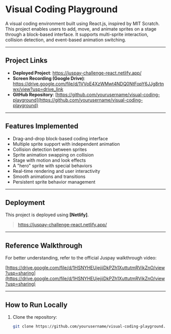 # Visual Coding Playground

A visual coding environment built using React.js, inspired by MIT Scratch. This project enables users to add, move, and animate sprites on a stage through a block-based interface. It supports multi-sprite interaction, collision detection, and event-based animation switching.

---

## Project Links

- **Deployed Project**: https://juspay-challenge-react.netlify.app/
- **Screen Recording (Google Drive)**: https://drive.google.com/file/d/1VVoE4XzWMwt4NDQ0NtFopY6JJg8rtnwx/view?usp=drive_link
- **GitHub Repository**: [https://github.com/yourusername/visual-coding-playground](https://github.com/yourusername/visual-coding-playground)

---

## Features Implemented

- Drag-and-drop block-based coding interface
- Multiple sprite support with independent animation
- Collision detection between sprites
- Sprite animation swapping on collision
- Stage with motion and look effects
- A "hero" sprite with special behaviors
- Real-time rendering and user interactivity
- Smooth animations and transitions
- Persistent sprite behavior management

---

## Deployment

This project is deployed using **[Netlify]**.

> https://juspay-challenge-react.netlify.app/

---

## Reference Walkthrough

For better understanding, refer to the official Juspay walkthrough video:

[https://drive.google.com/file/d/1HSNYHEUjejiiDkPZh1XuttutmRVikZnO/view?usp=sharing](https://drive.google.com/file/d/1HSNYHEUjejiiDkPZh1XuttutmRVikZnO/view?usp=sharing)

---


## How to Run Locally

1. Clone the repository:
   ```bash
   git clone https://github.com/yourusername/visual-coding-playground.git
